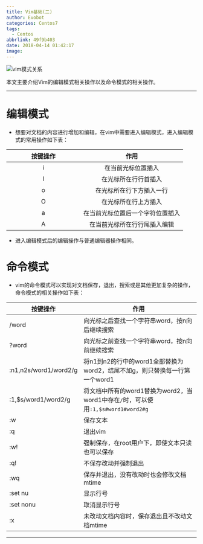 ```yaml
---
title: Vim基础(二)
author: Evobot
categories: Centos7
tags:
  - Centos
abbrlink: 49f9b403
date: 2018-04-14 01:42:17
image:
---
```




![vim模式关系](https://s1.ax1x.com/2020/04/28/JIG5ZV.png)

本文主要介绍Vim的编辑模式相关操作以及命令模式的相关操作。

<!--more-->

---



# 编辑模式

- 想要对文档的内容进行增加和编辑，在vim中需要进入编辑模式，进入编辑模式的常用操作如下表：


<style>
table th:first-of-type {
    width: 180px;
}
table th {
    text-align: center;
}
</style>


| 按键操作 |        作用        |
| :--: | :--------------: |
|  i   |    在当前光标位置插入     |
|  I   |    在光标所在行行首插入    |
|  o   |   在光标所在行下方插入一行   |
|  O   |    在光标所在行上方插入    |
|  a   | 在当前光标位置后一个字符位置插入 |
|  A   |  在当前光标所在行行尾插入编辑  |

- 进入编辑模式后的编辑操作与普通编辑器操作相同。

# 命令模式

- vim的命令模式可以实现对文档保存，退出，搜索或是其他更加复杂的操作，命令模式的相关操作如下表：

<style>
table th:first-of-type {
    width: 180px;
}
table th {
    text-align: center;
}
</style>

| 按键操作                  | 作用                                       |
| -------------------- | --------------------------------------- |
| /word                 | 向光标之后查找一个字符串word，按n向后继续搜索                |
| ?word                 | 向光标之前查找一个字符串word，按n向前继续搜索                |
| :n1,n2s/word1/word2/g | 将n1到n2的行中的word1全部替换为word2，结尾不加g，则只替换每一行第一个word1 |
| :1,$s/word1/word2/g   | 将文档中所有的word1替换为word2，当word1中存在`/`时，可以使用`:1,$s#word1#word2#g` |
| :w                    | 保存文本                                     |
| :q                    | 退出vim                                    |
| :w!                   | 强制保存，在root用户下，即使文本只读也可以保存                |
| :q!                   | 不保存改动并强制退出                               |
| :wq                   | 保存并退出，没有改动时也会修改文档mtime                   |
| :set nu               | 显示行号                                     |
| :set nonu             | 取消显示行号                                   |
| :x                    | 未改动文档内容时，保存退出且不改动文档mtime                 |

---

